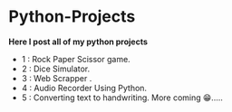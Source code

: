 # Python-Projects

**Here I post all of my python projects** 

* 1 : Rock Paper Scissor game.
* 2 : Dice Simulator.
* 3 : Web Scrapper .
* 4 : Audio Recorder Using Python.
* 5 : Converting text to handwriting.
More coming 😁.....

